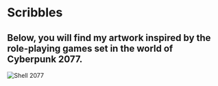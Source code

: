 # Scribbles

## Below, you will find my artwork inspired by the role-playing games set in the world of Cyberpunk 2077.


![Shell 2077](https://github.com/Mishushu/Art/assets/162818610/c6180894-9b14-42fa-b3f8-a0aaad484186)

